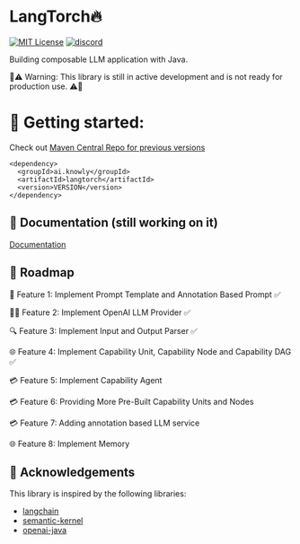 
# LangTorch🔥
[![MIT License](https://img.shields.io/badge/License-MIT-green.svg)](https://choosealicense.com/licenses/mit/)
[![discord](https://img.shields.io/discord/1094297543078326403)](https://discord.gg/YVUQ4X8E)

Building composable LLM application with Java.

🚨⚠️ Warning: This library is still in active development and is not ready for production use. ⚠️🚨


# 🚀 Getting started: 

Check out [Maven Central Repo for previous versions](https://central.sonatype.com/artifact/ai.knowly/langtorch/)
```
<dependency>
  <groupId>ai.knowly</groupId>
  <artifactId>langtorch</artifactId>
  <version>VERSION</version>
</dependency>
```

## 📄 Documentation (still working on it)

[Documentation](https://docs.knowly.ai/langtorch/)

## 🎯 Roadmap
🔐 Feature 1: Implement Prompt Template and Annotation Based Prompt ✅

🧑‍💼 Feature 2: Implement OpenAI LLM Provider ✅

🔍 Feature 3: Implement Input and Output Parser ✅

🌐 Feature 4: Implement Capability Unit, Capability Node and Capability DAG  ✅

💳 Feature 5: Implement Capability Agent 

💳 Feature 6: Providing More Pre-Built Capability Units and Nodes

💳 Feature 7: Adding annotation based LLM service

🌐 Feature 8: Implement Memory

## 🙏 Acknowledgements
This library is inspired by the following libraries:
 - [langchain](https://github.com/hwchase17/langchain)
 - [semantic-kernel](https://github.com/microsoft/semantic-kernel)
 - [openai-java](https://github.com/TheoKanning/openai-java)

